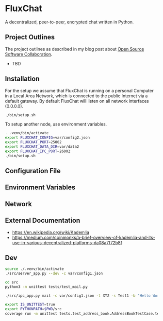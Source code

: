 # FluxChat

A decentralized, peer-to-peer, encrypted chat written in Python.

## Project Outlines

The project outlines as described in my blog post about [Open Source Software Collaboration](https://blog.fox21.at/2019/02/21/open-source-software-collaboration.html).

- TBD

## Installation

For the setup we assume that FluxChat is running on a personal Computer in a Local Area Network, which is connected to the public Internet via a default gateway. By default FluxChat will listen on all network interfaces (0.0.0.0).

```bash
./bin/setup.sh
```

To setup another node, use environment variables.

```bash
. .venv/bin/activate
export FLUXCHAT_CONFIG=var/config2.json
export FLUXCHAT_PORT=25002
export FLUXCHAT_DATA_DIR=var/data2
export FLUXCHAT_IPC_PORT=26002
./bin/setup.sh
```

## Configuration File

## Environment Variables

## Network

## External Documentation

- https://en.wikipedia.org/wiki/Kademlia
- https://medium.com/coinmonks/a-brief-overview-of-kademlia-and-its-use-in-various-decentralized-platforms-da08a7f72b8f

## Dev

```bash
source ./.venv/bin/activate
./src/server_app.py --dev -c var/config1.json

cd src
python3 -m unittest tests/test_mail.py

./src/ipc_app.py mail -c var/config1.json -t XYZ -s Test1 -b 'Hello World'
```

```bash
export IS_UNITTEST=true
export PYTHONPATH=$PWD/src
coverage run -m unittest tests.test_address_book.AddressBookTestCase.test_save_load
```

